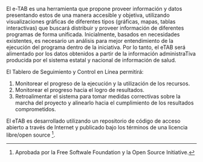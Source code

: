 El e-TAB es una herramienta que propone proveer información y datos presentando estos de una manera accesible y objetiva, 
utilizando visualizaciones gráficas de diferentes tipos (gráficas, mapas, tablas interactivas) que buscará distribuir y 
proveer información de diferentes programas de forma unificada. Inicialmente, basados en necesidades existentes, 
es necesario un análisis para mejor entendimiento de la ejecución del programa dentro de la iniciativa. 
Por lo tanto, el eTAB será alimentado por los datos obtenidos a partir de la información administraTiva producida por el sistema estatal y 
nacional de información de salud.

El Tablero de Seguimiento y Control en Línea permitirá: 

1. Monitorear el progreso de la ejecución y la utilización de los recursos.
2. Monitorear el progreso hacia el logro de resultados. 
3. Retroalimentar el sistema para tomar medidas correctivas sobre la marcha del proyecto y alinearlo hacia el cumplimiento de los resultados comprometidos. 


El eTAB es desarrollado utilizando un repositorio de código de acceso abierto 
a través de Internet y publicado bajo los términos de una licencia libre/open source [^1].



[^1]: Aprobada por la Free Softwale Foundation y la Open Source Initiative.
